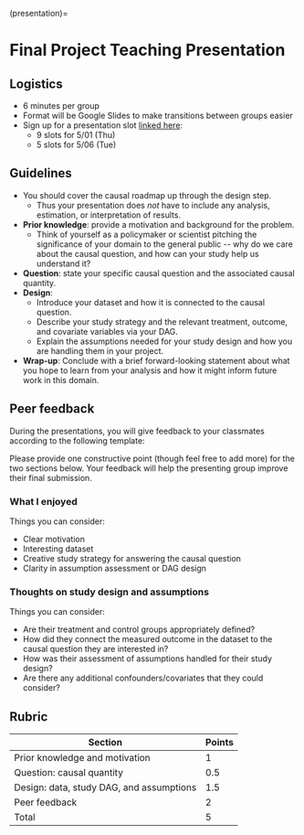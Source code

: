 (presentation)=
# Final Project Teaching Presentation

## Logistics

- 6 minutes per group
- Format will be Google Slides to make transitions between groups easier
- Sign up for a presentation slot [linked here](https://docs.google.com/spreadsheets/d/1sl4H-FZpdZxEXRPovYajXtZY7UwCduaavG1TpA-oiHc/edit?usp=sharing):
    - 9 slots for 5/01 (Thu)
    - 5 slots for 5/06 (Tue)


## Guidelines

- You should cover the causal roadmap up through the design step.
    - Thus your presentation does *not* have to include any analysis, estimation, or interpretation of results.
- **Prior knowledge**: provide a motivation and background for the problem.
    - Think of yourself as a policymaker or scientist pitching the significance of your domain to the general public -- why do we care about the causal question, and how can your study help us understand it?
- **Question**: state your specific causal question and the associated causal quantity.
- **Design**:
    - Introduce your dataset and how it is connected to the causal question.
    - Describe your study strategy and the relevant treatment, outcome, and covariate variables via your DAG.
    - Explain the assumptions needed for your study design and how you are handling them in your project.
- **Wrap-up**: Conclude with a brief forward-looking statement about what you hope to learn from your analysis and how it might inform future work in this domain.


## Peer feedback

During the presentations, you will give feedback to your classmates according to the following template:

Please provide one constructive point (though feel free to add more) for the two sections below. Your feedback will help the presenting group improve their final submission.

### What I enjoyed

Things you can consider:
- Clear motivation
- Interesting dataset
- Creative study strategy for answering the causal question
- Clarity in assumption assessment or DAG design

### Thoughts on study design and assumptions

Things you can consider:
- Are their treatment and control groups appropriately defined?
- How did they connect the measured outcome in the dataset to the causal question they are interested in?
- How was their assessment of assumptions handled for their study design?
- Are there any additional confounders/covariates that they could consider?

## Rubric

| Section | Points |
|------------------------------------|-------|
| Prior knowledge and motivation | 1 |
| Question: causal quantity | 0.5 |
| Design: data, study DAG, and assumptions | 1.5 |
| Peer feedback | 2 |
| Total | 5 |
